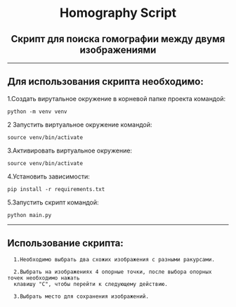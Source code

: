 <h1 align="center">Homography Script</h1> 

<h2 align="center">Скрипт для поиска гомографии между двумя изображениями</h2> 

______________________________________________________
## Для использования скрипта необходимо:
  
  1.Создать вирутальное окружение в корневой папке проекта командой:
  ```shell
  python -m venv venv
  ```

  2 Запустить виртуальное окружение командой:
  ```shell
  source venv/bin/activate
  ```

  3.Активировать виртуальное окружение:
  ```shell
  source venv/bin/activate
  ```

  4.Установить зависимости:
  ```shell
  pip install -r requirements.txt
  ```

  5.Запустить скрипт командой:
  ```shell
  python main.py
  ```
_____________________________________________________ 
## Использование скрипта:
  
      1.Необходимо выбрать два схожих изображения с разными ракурсами.

      2.Выбрать на изображениях 4 опорные точки, после выбора опорных точек необходимо нажать 
      клавишу "C", чтобы перейти к следующему действию.

      3.Выбрать место для сохранения изображений.
